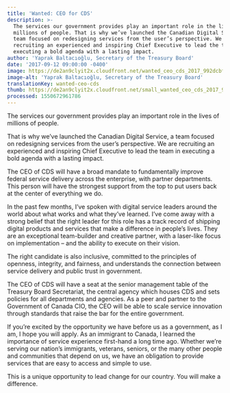 ```yaml
---
title: 'Wanted: CEO for CDS'
description: >-
  The services our government provides play an important role in the lives of
  millions of people. That is why we’ve launched the Canadian Digital Service, a
  team focused on redesigning services from the user’s perspective. We are
  recruiting an experienced and inspiring Chief Executive to lead the team in
  executing a bold agenda with a lasting impact.
author: 'Yaprak Baltacıoğlu, Secretary of the Treasury Board'
date: '2017-09-12 09:00:00 -0400'
image: https://de2an9clyit2x.cloudfront.net/wanted_ceo_cds_2017_992dcbf98e.jpg
image-alt: 'Yaprak Baltacıoğlu, Secretary of the Treasury Board'
translationKey: wanted-ceo-cds
thumb: https://de2an9clyit2x.cloudfront.net/small_wanted_ceo_cds_2017_992dcbf98e.jpg
processed: 1550672961786
---
```

The services our government provides play an important role in the lives of millions of people. 

That is why we’ve launched the Canadian Digital Service, a team focused on redesigning services from the user’s perspective. We are recruiting an experienced and inspiring Chief Executive to lead the team in executing a bold agenda with a lasting impact.

The CEO of CDS will have a broad mandate to fundamentally improve federal service delivery across the enterprise, with partner departments. This person will have the strongest support from the top to put users back at the center of everything we do.

In the past few months, I’ve spoken with digital service leaders around the world about what works and what they’ve learned. I’ve come away with a strong belief that the right leader for this role has a track record of shipping digital products and services that make a difference in people’s lives. They are an exceptional team-builder and creative partner, with a laser-like focus on implementation – and the ability to execute on their vision. 

The right candidate is also inclusive, committed to the principles of openness, integrity, and fairness, and understands the connection between service delivery and public trust in government. 

The CEO of CDS will have a seat at the senior management table of the Treasury Board Secretariat, the central agency which houses CDS and sets policies for all departments and agencies. As a peer and partner to the Government of Canada CIO, the CEO will be able to scale service innovation through standards that raise the bar for the entire government.

If you’re excited by the opportunity we have before us as a government, as I am, I hope you will apply. As an immigrant to Canada, I learned the importance of service experience first-hand a long time ago. Whether we’re serving our nation’s immigrants, veterans, seniors, or the many other people and communities that depend on us, we have an obligation to provide services that are easy to access and simple to use.

This is a unique opportunity to lead change for our country. You will make a difference.



